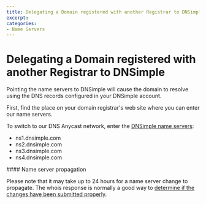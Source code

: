 ```yaml
---
title: Delegating a Domain registered with another Registrar to DNSimple
excerpt: 
categories:
- Name Servers
---
```


# Delegating a Domain registered with another Registrar to DNSimple

Pointing the name servers to DNSimple will cause the domain to resolve using the DNS records configured in your DNSimple account.

First, find the place on your domain registrar's web site where you can enter our name servers.

To switch to our DNS Anycast network, enter the [DNSimple name servers](/articles/dnsimple-nameservers):

- ns1.dnsimple.com
- ns2.dnsimple.com
- ns3.dnsimple.com
- ns4.dnsimple.com

<info>
#### Name server propagation

Please note that it may take up to 24 hours for a name server change to propagate. The whois response is normally a good way to [determine if the changes have been submitted properly](/articles/domain-resolution-issues).
</info>
